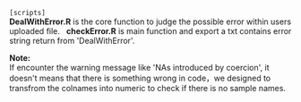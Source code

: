 `[scripts]`  
**DealWithError.R**  is the core function to judge the possible error within users uploaded file.  
**checkError.R**  is main function and export a txt contains error string return from 'DealWithError'.   

**Note:**  
	If encounter the warning message like 'NAs introduced by coercion', it doesn't means that there is something wrong in code，we designed to transfrom the colnames into numeric to check if there is no sample names.
